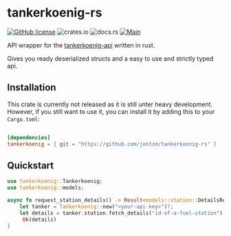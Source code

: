 # tankerkoenig-rs

[![GitHub license](https://img.shields.io/github/license/jontze/tankerkoenig-rs)](https://github.com/jontze/tankerkoenig-rs/blob/main/LICENSE)
![crates.io](https://img.shields.io/crates/v/tankerkoenig.svg)
![docs.rs](https://img.shields.io/docsrs/tankerkoenig)
[![Main](https://github.com/jontze/tankerkoenig-rs/actions/workflows/main.yml/badge.svg)](https://github.com/jontze/tankerkoenig-rs/actions/workflows/main.yml)

API wrapper for the [tankerkoenig-api](https://creativecommons.tankerkoenig.de/) written in rust.

Gives you ready deserialized structs and a easy to use and strictly typed api.

## Installation

This crate is currently not released as it is still unter heavy development. However, if you still want to use it, you can install it by adding this to your `Cargo.toml`:

```toml

[dependencies]
tankerkoenig = { git = "https://github.com/jontze/tankerkoenig-rs" }

```

## Quickstart

```rust
use tankerkoenig::Tankerkoenig;
use tankerkoenig::models;

async fn request_station_details() -> Result<models::station::DetailsResponse, tankerkoenig::Error> {
    let tanker = Tankerkoenig::new("<your-api-key>")?;
    let details = tanker.station.fetch_details("id-of-a-fuel-station").await?;
     Ok(details)
}
```
